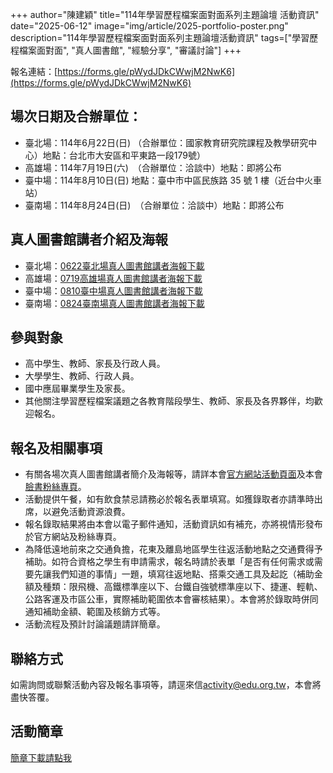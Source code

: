+++
author="陳建穎"
title="114年學習歷程檔案面對面系列主題論壇 活動資訊"
date="2025-06-12"
image="img/article/2025-portfolio-poster.png"
description="114年學習歷程檔案面對面系列主題論壇活動資訊"
tags=["學習歷程檔案面對面", "真人圖書館", "經驗分享", "審議討論"]
+++

報名連結：[https://forms.gle/pWydJDkCWwjM2NwK6](https://forms.gle/pWydJDkCWwjM2NwK6)

## 場次日期及合辦單位：

- 臺北場：114年6月22日(日) （合辦單位：國家教育研究院課程及教學研究中心）地點：台北市大安區和平東路一段179號）
- 高雄場：114年7月19日(六)　（合辦單位：洽談中）地點：即將公布
- 臺中場：114年8月10日(日) 地點：臺中市中區民族路 35 號 1 樓（近台中火車站）
- 臺南場：114年8月24日(日)　（合辦單位：洽談中）地點：即將公布

## 真人圖書館講者介紹及海報

- 臺北場：[0622臺北場真人圖書館講者海報下載](https://drive.google.com/file/d/1i2xNUQfv16flwJAdbEpOac8cY4hhqqeP/view?usp=sharing)
- 高雄場：[0719高雄場真人圖書館講者海報下載](https://drive.google.com/file/d/1yMjSzs337ASnwk6GaRlNd2PTEmuI_re1/view?usp=sharing)
- 臺中場：[0810臺中場真人圖書館講者海報下載](https://drive.google.com/file/d/11it3DroP3Lb_Zewt2T6U1F3wijtDz3xB/view?usp=sharing)
- 臺南場：[0824臺南場真人圖書館講者海報下載](https://drive.google.com/file/d/1JqlyHK5_UYg220qu4E7qotwm2M9bcZ03/view?usp=sharing)

## 參與對象

- 高中學生、教師、家長及行政人員。
- 大學學生、教師、行政人員。
- 國中應屆畢業學生及家長。
- 其他關注學習歷程檔案議題之各教育階段學生、教師、家長及各界夥伴，均歡迎報名。

## 報名及相關事項

- 有關各場次真人圖書館講者簡介及海報等，請詳本會[官方網站活動頁面](https://edu.org.tw/blog/2025-portfolio)及本會[臉書粉絲專頁](https://facebook.com/edu.org.tw)。
- 活動提供午餐，如有飲食禁忌請務必於報名表單填寫。如獲錄取者亦請準時出席，以避免活動資源浪費。
- 報名錄取結果將由本會以電子郵件通知，活動資訊如有補充，亦將視情形發布於官方網站及粉絲專頁。
- 為降低遠地前來之交通負擔，花東及離島地區學生往返活動地點之交通費得予補助。如符合資格之學生有申請需求，報名時請於表單「是否有任何需求或需要先讓我們知道的事情」一題，填寫往返地點、搭乘交通工具及起訖（補助金額及種類：限飛機、高鐵標準座以下、台鐵自強號標準座以下、捷運、輕軌、公路客運及市區公車，實際補助範圍依本會審核結果）。本會將於錄取時併同通知補助金額、範圍及核銷方式等。
- 活動流程及預計討論議題請詳簡章。

## 聯絡方式

如需詢問或聯繫活動內容及報名事項等，請逕來信[activity@edu.org.tw](mailto:activity@edu.org.tw)，本會將盡快答覆。

## 活動簡章

[簡章下載請點我](https://drive.google.com/file/d/1rOJznRD-CwuHWK-U9jYZ8sWB_Cs4ZP2q/view?usp=sharing)